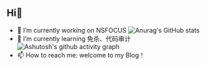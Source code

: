 ## Hi👋
- 🔭 I’m currently working on NSFOCUS
![Anurag's GitHub stats](https://github-readme-stats.vercel.app/api?username=qing3feng)
- 🌱 I’m currently learning 免杀、代码审计
![Ashutosh's github activity graph](https://github-readme-activity-graph.vercel.app/graph?username=qing3feng)
- 📫 How to reach me: welcome to my Blog！
<!--
**qing3feng/qing3feng** is a ✨ _special_ ✨ repository because its `README.md` (this file) appears on your GitHub profile.

Here are some ideas to get you started:

- 🔭 I’m currently working on ...
- 🌱 I’m currently learning ...
- 👯 I’m looking to collaborate on ...
- 🤔 I’m looking for help with ...
- 💬 Ask me about ...
- 📫 How to reach me: ...
- 😄 Pronouns: ...
- ⚡ Fun fact: ...
-->

